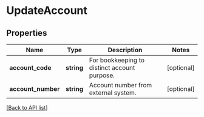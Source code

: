 # UpdateAccount

## Properties

Name | Type | Description | Notes
------------ | ------------- | ------------- | -------------
**account_code** | **string** | For bookkeeping to distinct account purpose. | [optional]
**account_number** | **string** | Account number from external system. | [optional]

[[Back to API list]](../../README.md#api-endpoints)
